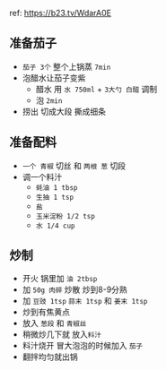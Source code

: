 ref: https://b23.tv/WdarA0E


## 准备茄子
* `茄子 3个` 整个上锅蒸 `7min`
* 泡醋水让茄子变紫 
  * 醋水 用 `水 750ml` + `3大勺 白醋` 调制 
  * 泡 `2min`
* 捞出 切成大段 撕成细条

## 准备配料
* `一个 青椒` 切丝 和 `两根 葱` 切段
* 调一个料汁
  * `蚝油 1 tbsp`
  * `生抽 1 tsp`
  * `盐`
  * `玉米淀粉 1/2 tsp`
  * `水 1/4 cup`

## 炒制
* 开火 锅里加 `油 2tbsp`
* 加 `50g 肉碎` 炒散 炒到8-9分熟
* 加 `豆豉 1tsp` `蒜末 1tsp` 和 `姜末 1tsp`
* 炒到有焦黄点
* 放入 `葱段` 和 `青椒丝`
* 稍微炒几下就 放入`料汁`
* 料汁烧开 冒大泡泡的时候加入 `茄子`
* 翻拌均匀就出锅
